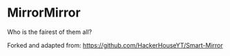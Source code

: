 # MirrorMirror

Who is the fairest of them all?

Forked and adapted from: https://github.com/HackerHouseYT/Smart-Mirror

